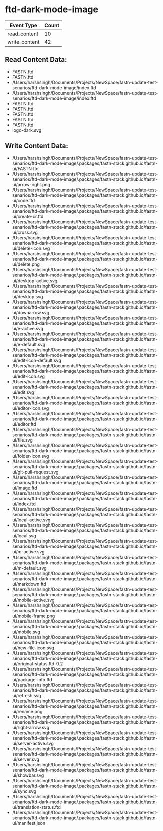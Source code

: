 # ftd-dark-mode-image

| Event Type       | Count            |
| ---------------- | ---------------- |
| read_content     |       10 |
| write_content     |       42 |
## Read Content Data:
- FASTN.ftd
- FASTN.ftd
- /Users/harshsingh/Documents/Projects/NewSpace/fastn-update-test-senarios/ftd-dark-mode-image/index.ftd
- /Users/harshsingh/Documents/Projects/NewSpace/fastn-update-test-senarios/ftd-dark-mode-image/index.ftd
- FASTN.ftd
- FASTN.ftd
- FASTN.ftd
- FASTN.ftd
- FASTN.ftd
- logo-dark.svg
## Write Content Data:
- /Users/harshsingh/Documents/Projects/NewSpace/fastn-update-test-senarios/ftd-dark-mode-image/.packages/fastn-stack.github.io/fastn-ui/FASTN.ftd
- /Users/harshsingh/Documents/Projects/NewSpace/fastn-update-test-senarios/ftd-dark-mode-image/.packages/fastn-stack.github.io/fastn-ui/arrow-right.png
- /Users/harshsingh/Documents/Projects/NewSpace/fastn-update-test-senarios/ftd-dark-mode-image/.packages/fastn-stack.github.io/fastn-ui/code.ftd
- /Users/harshsingh/Documents/Projects/NewSpace/fastn-update-test-senarios/ftd-dark-mode-image/.packages/fastn-stack.github.io/fastn-ui/create-cr.ftd
- /Users/harshsingh/Documents/Projects/NewSpace/fastn-update-test-senarios/ftd-dark-mode-image/.packages/fastn-stack.github.io/fastn-ui/cross.svg
- /Users/harshsingh/Documents/Projects/NewSpace/fastn-update-test-senarios/ftd-dark-mode-image/.packages/fastn-stack.github.io/fastn-ui/delete-icon.svg
- /Users/harshsingh/Documents/Projects/NewSpace/fastn-update-test-senarios/ftd-dark-mode-image/.packages/fastn-stack.github.io/fastn-ui/delete.png
- /Users/harshsingh/Documents/Projects/NewSpace/fastn-update-test-senarios/ftd-dark-mode-image/.packages/fastn-stack.github.io/fastn-ui/desktop-active.svg
- /Users/harshsingh/Documents/Projects/NewSpace/fastn-update-test-senarios/ftd-dark-mode-image/.packages/fastn-stack.github.io/fastn-ui/desktop.svg
- /Users/harshsingh/Documents/Projects/NewSpace/fastn-update-test-senarios/ftd-dark-mode-image/.packages/fastn-stack.github.io/fastn-ui/downarrow.svg
- /Users/harshsingh/Documents/Projects/NewSpace/fastn-update-test-senarios/ftd-dark-mode-image/.packages/fastn-stack.github.io/fastn-ui/e-active.svg
- /Users/harshsingh/Documents/Projects/NewSpace/fastn-update-test-senarios/ftd-dark-mode-image/.packages/fastn-stack.github.io/fastn-ui/e-default.svg
- /Users/harshsingh/Documents/Projects/NewSpace/fastn-update-test-senarios/ftd-dark-mode-image/.packages/fastn-stack.github.io/fastn-ui/edit-icon-default.svg
- /Users/harshsingh/Documents/Projects/NewSpace/fastn-update-test-senarios/ftd-dark-mode-image/.packages/fastn-stack.github.io/fastn-ui/edit-icon.svg
- /Users/harshsingh/Documents/Projects/NewSpace/fastn-update-test-senarios/ftd-dark-mode-image/.packages/fastn-stack.github.io/fastn-ui/edit.svg
- /Users/harshsingh/Documents/Projects/NewSpace/fastn-update-test-senarios/ftd-dark-mode-image/.packages/fastn-stack.github.io/fastn-ui/editor-icon.svg
- /Users/harshsingh/Documents/Projects/NewSpace/fastn-update-test-senarios/ftd-dark-mode-image/.packages/fastn-stack.github.io/fastn-ui/editor.ftd
- /Users/harshsingh/Documents/Projects/NewSpace/fastn-update-test-senarios/ftd-dark-mode-image/.packages/fastn-stack.github.io/fastn-ui/file.svg
- /Users/harshsingh/Documents/Projects/NewSpace/fastn-update-test-senarios/ftd-dark-mode-image/.packages/fastn-stack.github.io/fastn-ui/folder-icon.svg
- /Users/harshsingh/Documents/Projects/NewSpace/fastn-update-test-senarios/ftd-dark-mode-image/.packages/fastn-stack.github.io/fastn-ui/git-pull-request.svg
- /Users/harshsingh/Documents/Projects/NewSpace/fastn-update-test-senarios/ftd-dark-mode-image/.packages/fastn-stack.github.io/fastn-ui/image.ftd
- /Users/harshsingh/Documents/Projects/NewSpace/fastn-update-test-senarios/ftd-dark-mode-image/.packages/fastn-stack.github.io/fastn-ui/index.ftd
- /Users/harshsingh/Documents/Projects/NewSpace/fastn-update-test-senarios/ftd-dark-mode-image/.packages/fastn-stack.github.io/fastn-ui/local-active.svg
- /Users/harshsingh/Documents/Projects/NewSpace/fastn-update-test-senarios/ftd-dark-mode-image/.packages/fastn-stack.github.io/fastn-ui/local.svg
- /Users/harshsingh/Documents/Projects/NewSpace/fastn-update-test-senarios/ftd-dark-mode-image/.packages/fastn-stack.github.io/fastn-ui/m-active.svg
- /Users/harshsingh/Documents/Projects/NewSpace/fastn-update-test-senarios/ftd-dark-mode-image/.packages/fastn-stack.github.io/fastn-ui/m-default.svg
- /Users/harshsingh/Documents/Projects/NewSpace/fastn-update-test-senarios/ftd-dark-mode-image/.packages/fastn-stack.github.io/fastn-ui/markdown.ftd
- /Users/harshsingh/Documents/Projects/NewSpace/fastn-update-test-senarios/ftd-dark-mode-image/.packages/fastn-stack.github.io/fastn-ui/mobile-active.svg
- /Users/harshsingh/Documents/Projects/NewSpace/fastn-update-test-senarios/ftd-dark-mode-image/.packages/fastn-stack.github.io/fastn-ui/mobile-frame.png
- /Users/harshsingh/Documents/Projects/NewSpace/fastn-update-test-senarios/ftd-dark-mode-image/.packages/fastn-stack.github.io/fastn-ui/mobile.svg
- /Users/harshsingh/Documents/Projects/NewSpace/fastn-update-test-senarios/ftd-dark-mode-image/.packages/fastn-stack.github.io/fastn-ui/new-file-icon.svg
- /Users/harshsingh/Documents/Projects/NewSpace/fastn-update-test-senarios/ftd-dark-mode-image/.packages/fastn-stack.github.io/fastn-ui/original-status.ftd-0.2
- /Users/harshsingh/Documents/Projects/NewSpace/fastn-update-test-senarios/ftd-dark-mode-image/.packages/fastn-stack.github.io/fastn-ui/package-info.ftd
- /Users/harshsingh/Documents/Projects/NewSpace/fastn-update-test-senarios/ftd-dark-mode-image/.packages/fastn-stack.github.io/fastn-ui/refresh.svg
- /Users/harshsingh/Documents/Projects/NewSpace/fastn-update-test-senarios/ftd-dark-mode-image/.packages/fastn-stack.github.io/fastn-ui/rename.png
- /Users/harshsingh/Documents/Projects/NewSpace/fastn-update-test-senarios/ftd-dark-mode-image/.packages/fastn-stack.github.io/fastn-ui/right-arrow.svg
- /Users/harshsingh/Documents/Projects/NewSpace/fastn-update-test-senarios/ftd-dark-mode-image/.packages/fastn-stack.github.io/fastn-ui/server-active.svg
- /Users/harshsingh/Documents/Projects/NewSpace/fastn-update-test-senarios/ftd-dark-mode-image/.packages/fastn-stack.github.io/fastn-ui/server.svg
- /Users/harshsingh/Documents/Projects/NewSpace/fastn-update-test-senarios/ftd-dark-mode-image/.packages/fastn-stack.github.io/fastn-ui/showbar.svg
- /Users/harshsingh/Documents/Projects/NewSpace/fastn-update-test-senarios/ftd-dark-mode-image/.packages/fastn-stack.github.io/fastn-ui/sync.svg
- /Users/harshsingh/Documents/Projects/NewSpace/fastn-update-test-senarios/ftd-dark-mode-image/.packages/fastn-stack.github.io/fastn-ui/translation-status.ftd
- /Users/harshsingh/Documents/Projects/NewSpace/fastn-update-test-senarios/ftd-dark-mode-image/.packages/fastn-stack.github.io/fastn-ui/manifest.json

